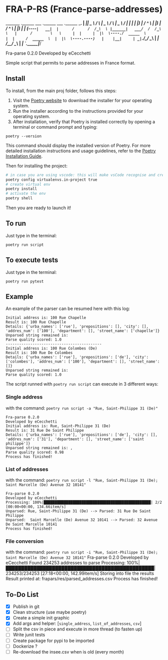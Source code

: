 # FRA-P-RS (France-parse-addresses)
 _______ .______          ___           .______      ___      .______          _______.
|   ____||   _  \        /   \          |   _  \    /   \     |   _  \        /       |
|  |__   |  |_)  |      /  ^  \   ______|  |_)  |  /  ^  \    |  |_)  |      |   (----`
|   __|  |      /      /  /_\  \ |______|   ___/  /  /_\  \   |      /        \   \    
|  |     |  |\  \----./  _____  \       |  |     /  _____  \  |  |\  \----.----)   |   
|__|     | _| `._____/__/     \__\      | _|    /__/     \__\ | _| `._____|_______/    
                                                                                       
Fra-parse 0.2.0
Developed by eCecchetti

Simple script that permits to parse addresses in France format.

## Install
To install, from the main proj folder, follows this steps:
1. Visit the [Poetry website](https://python-poetry.org/) to download the installer for your operating system.
2. Run the installer according to the instructions provided for your operating system.
3. After installation, verify that Poetry is installed correctly by opening a terminal or command prompt and typing:
```
poetry --version
```
This command should display the installed version of Poetry.
For more detailed installation instructions and usage guidelines, refer to the [Poetry Installation Guide](https://python-poetry.org/docs/).

Then for installing the project:
```bash
# in case you are using vscode: this will make vsCode recognise and create the .venv 
poetry config virtualenvs.in-project true
# create virtual env
poetry install
# activate the env
poetry shell
```
Then you are ready to launch it!

## To run
Just type in the terminal:
```
poetry run script
```

## To execute tests
Just type in the terminal:
```
poetry run pytest
```

## Example
An example of the parser can be resumed here with this log:
```text
Initial address is: 100 Rue Chapelle
Result is: 100 Rue Chapelle 
Details: {'urba_names': ['rue'], 'prepositions': [], 'city': [], 'addres_num': ['100'], 'department': [], 'street_name': ['chapelle']}
Unparsed string remained is: 
Parse quality scored: 1.0
-------------------------------------------
Initial address is: 100 Rue Colombes (De)
Result is: 100 Rue De Colombes 
Details: {'urba_names': ['rue'], 'prepositions': ['de'], 'city': ['colombes'], 'addres_num': ['100'], 'department': [], 'street_name': []}
Unparsed string remained is: 
Parse quality scored: 1.0
```
The script runned with `poetry run script` can execute in 3 different ways:

### Single address
with the command:
`poetry run script -a "Rue, Saint-Philippe 31 (De)"`
```text
Fra-parse 0.2.0
Developed by eCecchetti
Initial address is: Rue, Saint-Philippe 31 (De)
Result is: 31 Rue De Saint Philippe 
Details: {'urba_names': ['rue'], 'prepositions': ['de'], 'city': [], 'addres_num': ['31'], 'department': [], 'street_name': ['saint philippe']}
Unparsed string remained is: ,
Parse quality scored: 0.98
Process has finished!
```

### List of addresses
with the command:
`poetry run script -l "Rue, Saint-Philippe 31 (De); Saint Marcelle (De) Avenue 32 10141"`
```text
Fra-parse 0.2.0
Developed by eCecchetti
Processing: 100%|████████████████████████████████████████████████| 2/2 [00:00<00:00, 134.66item/s]
Unparsed: Rue, Saint-Philippe 31 (De) --> Parsed: 31 Rue De Saint Philippe
Unparsed:  Saint Marcelle (De) Avenue 32 10141 --> Parsed: 32 Avenue De Saint Marcelle 10141
Process has finished!
```

### File conversion
with the command:
`poetry run script -i "Rue, Saint-Philippe 31 (De); Saint Marcelle (De) Avenue 32 10141"`
Fra-parse 0.2.0
Developed by eCecchetti
Found 234253 addresses to parse
Processing: 100%|████████████████████████████████████████████████| 234253/234253 [27:18<00:00, 142.99item/s]
Storing into file the results
Result printed at:  frapars/res/parsed_addresses.csv
Process has finished!


## To-Do List
- [x] Publish in git
- [x] Clean structure (use maybe poetry)
- [x] Create a simple init graphic
- [x] Add args and helper: [`single_address`, `list_of_addresses`, `csv`]
- [ ] Split the csv in piece and execute in more thread  (to fasten up)
- [ ] Write junit tests
- [ ] Create package for pypi to be imported
- [ ] Dockerize ?
- [ ] Re-download the insee.csv when is old (every month)
